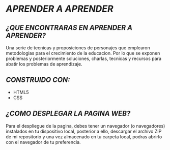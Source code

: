 # __*APRENDER A APRENDER*__   
## *¿QUE ENCONTRARAS EN APRENDER A APRENDER?*   
Una serie de tecnicas y proposiciones de personajes que emplearon metodologias para el crecimiento de la educacion. Por lo que se exponen problemas y posteriormente soluciones, charlas, tecnicas y recursos para abatir los problemas de aprendizaje.  
## *CONSTRUIDO CON:*  
* HTML5  
* CSS  
## *¿COMO DESPLEGAR LA PAGINA WEB?*
Para el despliegue de la pagina, debes tener un navegador (o navegadores) instalados en tu dispositivo local, posterior a ello, descargar el archivo ZIP de mi repositorio y una vez almacenado en tu carpeta local, podras abrirlo con el navegador de tu preferencia.


